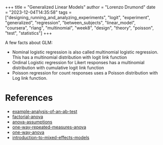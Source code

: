 +++
title = "Generalized Linear Models"
author = "Lorenzo Drumond"
date = "2023-12-04T14:35:58"
tags = ["designing_running_and_analyzing_experiments",  "logit",  "experiment",  "generalized",  "regression",  "between_subjects",  "linear_model",  "coursera",  "rlang",  "multinomial",  "week8",  "design",  "theory",  "poisson",  "test",  "statistics"]
+++


A few facts about GLM:
- Nominal logistic regression is also called multinomial logistic regression. This has a multinomial distribution with logit link function
- Ordinal Logistic regression for Likert responses has a multinomial distribution with cumulative logit link function
- Poisson regression for count responses uses a Poisson distribution with Log link function.

# References
- [example-analysis-of-an-ab-test](/wiki/example-analysis-of-an-ab-test/)
- [factorial-anova](/wiki/factorial-anova/)
- [anova-assumptions](/wiki/anova-assumptions/)
- [one-way-repeated-measures-anova](/wiki/one-way-repeated-measures-anova/)
- [one-way-anova](/wiki/one-way-anova/)
- [introduction-to-mixed-effects-models](/wiki/introduction-to-mixed-effects-models/)
